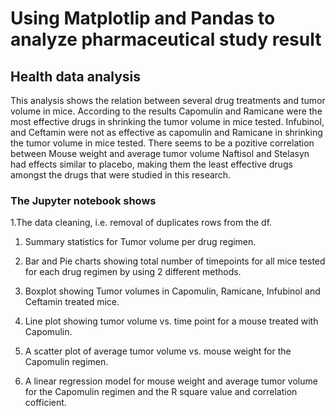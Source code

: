 # Using Matplotlip and Pandas to analyze pharmaceutical study result
## Health data analysis

This analysis shows the relation between several drug treatments and tumor volume in mice. According to the results Capomulin and Ramicane were the most effective drugs in shrinking the tumor volume in mice tested. Infubinol, and Ceftamin were not as effective as capomulin and Ramicane in shrinking the tumor volume in mice tested. There seems to be a pozitive correlation between Mouse weight and average tumor volume Naftisol and Stelasyn had effects similar to placebo, making them the least effective drugs amongst the drugs that were studied in this research.

### The Jupyter notebook shows

1.The data cleaning, i.e. removal of duplicates rows from the df.

1. Summary statistics for Tumor volume per drug regimen.

1. Bar and Pie charts showing total number of timepoints for all mice tested for each drug regimen by using 2 different methods.  

1. Boxplot showing Tumor volumes in Capomulin, Ramicane, Infubinol and Ceftamin treated mice. 

1. Line plot showing tumor volume vs. time point for a mouse treated with Capomulin.

1. A scatter plot of average tumor volume vs. mouse weight for the Capomulin regimen.

1. A linear regression model for mouse weight and average tumor volume for the Capomulin regimen and the R square value and correlation cofficient.